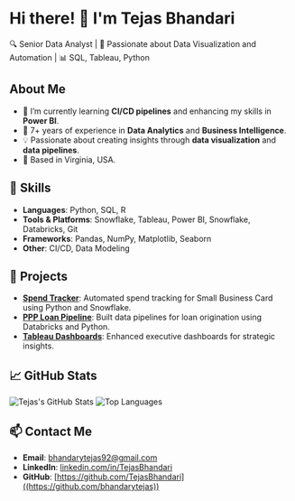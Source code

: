 # Hi there! 👋 I'm Tejas Bhandari

🔍 Senior Data Analyst | 🚀 Passionate about Data Visualization and Automation | 📊 SQL, Tableau, Python

## About Me
- 🌱 I’m currently learning **CI/CD pipelines** and enhancing my skills in **Power BI**.
- 💼 7+ years of experience in **Data Analytics** and **Business Intelligence**.
- 💡 Passionate about creating insights through **data visualization** and **data pipelines**.
- 📍 Based in Virginia, USA.

## 🚀 Skills
- **Languages**: Python, SQL, R
- **Tools & Platforms**: Snowflake, Tableau, Power BI, Snowflake, Databricks, Git
- **Frameworks**: Pandas, NumPy, Matplotlib, Seaborn
- **Other**: CI/CD, Data Modeling

## 🌟 Projects
- **[Spend Tracker](https://github.com/username/spend-tracker)**: Automated spend tracking for Small Business Card using Python and Snowflake.
- **[PPP Loan Pipeline](https://github.com/username/ppp-loan-pipeline)**: Built data pipelines for loan origination using Databricks and Python.
- **[Tableau Dashboards](https://github.com/username/tableau-dashboards)**: Enhanced executive dashboards for strategic insights.

## 📈 GitHub Stats
![Tejas's GitHub Stats](https://github-readme-stats.vercel.app/api?username=TejasBhandari&show_icons=true&theme=radical)
![Top Languages](https://github-readme-stats.vercel.app/api/top-langs/?username=TejasBhandari&layout=compact&theme=radical)

## 📫 Contact Me
- **Email**: bhandarytejas92@gmail.com
- **LinkedIn**: [linkedin.com/in/TejasBhandari]([https://www.linkedin.com/in/TejasBhandari](https://www.linkedin.com/in/bhandaritejas/)) 
- **GitHub**: [https://github.com/TejasBhandari]((https://github.com/bhandarytejas))
